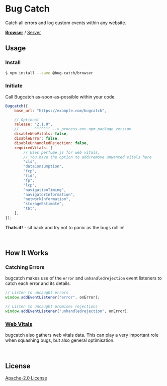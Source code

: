 # Bug Catch

Catch all errors and log custom events within any website.

[**Browser**](https://github.com/bug-catch/browser) / [Server](https://github.com/bug-catch/server)

## Usage

### Install

```bash
$ npm install --save @bug-catch/browser
```

### Initiate

Call Bugcatch as-soon-as-possible within your code.

```javascript
Bugcatch({
    base_url: "https://example.com/bugcatch",

    // Optional
    release: "2.1.0",
    //       ^^^^^^^ --> process.env.npm_package_version
    disableWebVitals: false,
    disableError: false,
    disableUnhandledRejection: false,
    requiredVitals: [
        // Uses perfume.js for web vitals,
        // You have the option to add/remove unwanted vitals here
        "cls",
        "dataConsumption",
        "fcp",
        "fid",
        "fp",
        "lcp",
        "navigationTiming",
        "navigatorInformation",
        "networkInformation",
        "storageEstimate",
        "tbt",
    ],
});
```

**Thats it!** - sit back and try not to panic as the bugs roll in!

<br>

## How It Works

### Catching Errors

bugcatch makes use of the `error` and `unhandledrejection` event listeners to catch each error and its details.

```javascript
// Listen to uncaught errors
window.addEventListener("error", onError);

// Listen to uncaught promises rejections
window.addEventListener("unhandledrejection", onError);
```

### [Web Vitals](https://web.dev/vitals)

bugcatch also gathers web vitals data. This can play a very important role when squashing bugs, but also general optimisation.

<br>

## License

[Apache-2.0 License](LICENSE)
